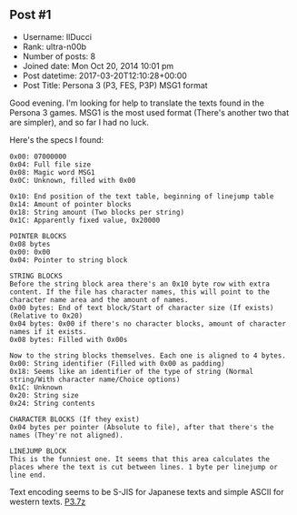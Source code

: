 ## Post #1
- Username: IlDucci
- Rank: ultra-n00b
- Number of posts: 8
- Joined date: Mon Oct 20, 2014 10:01 pm
- Post datetime: 2017-03-20T12:10:28+00:00
- Post Title: Persona 3 (P3, FES, P3P) MSG1 format

Good evening. I'm looking for help to translate the texts found in the Persona 3 games. MSG1 is the most used format (There's another two that are simpler), and so far I had no luck.

Here's the specs I found:

```
0x00: 07000000
0x04: Full file size
0x08: Magic word MSG1
0x0C: Unknown, filled with 0x00

0x10: End position of the text table, beginning of linejump table
0x14: Amount of pointer blocks
0x18: String amount (Two blocks per string)
0x1C: Apparently fixed value, 0x20000

POINTER BLOCKS
0x08 bytes
0x00: 0x00
0x04: Pointer to string block

STRING BLOCKS
Before the string block area there's an 0x10 byte row with extra content. If the file has character names, this will point to the character name area and the amount of names.
0x00 bytes: End of text block/Start of character size (If exists) (Relative to 0x20)
0x04 bytes: 0x00 if there's no character blocks, amount of character names if it exists.
0x08 bytes: Filled with 0x00s

Now to the string blocks themselves. Each one is aligned to 4 bytes.
0x00: String identifier (Filled with 0x00 as padding)
0x18: Seems like an identifier of the type of string (Normal string/With character name/Choice options)
0x1C: Unknown
0x20: String size
0x24: String contents

CHARACTER BLOCKS (If they exist)
0x04 bytes per pointer (Absolute to file), after that there's the names (They're not aligned).

LINEJUMP BLOCK
This is the funniest one. It seems that this area calculates the places where the text is cut between lines. 1 byte per linejump or line end.

```


Text encoding seems to be S-JIS for Japanese texts and simple ASCII for western texts.
[P3.7z](https://xentaxbackup.github.io/file/12663_P3.7z)
